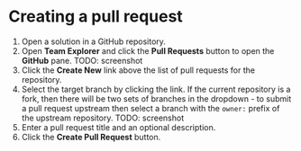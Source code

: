 # Creating a pull request

1. Open a solution in a GitHub repository.
2. Open **Team Explorer** and click the **Pull Requests** button to open the **GitHub** pane. TODO: screenshot
3. Click the **Create New** link above the list of pull requests for the repository.
4. Select the target branch by clicking the link. If the current repository is a fork, then there will be two sets of branches in the dropdown - to submit a pull request upstream then select a branch with the `owner:` prefix of the upstream repository. TODO: screenshot
5. Enter a pull request title and an optional description.
6. Click the **Create Pull Request** button.
